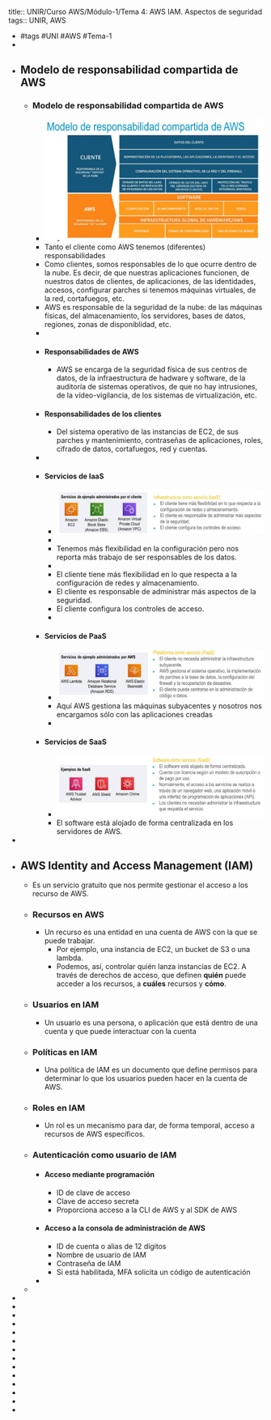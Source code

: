 title:: UNIR/Curso AWS/Módulo-1/Tema 4: AWS IAM. Aspectos de seguridad
tags:: UNIR, AWS

- #tags #UNI #AWS #Tema-1
-
- ## Modelo de responsabilidad compartida de AWS
	- ### Modelo de responsabilidad compartida de AWS
		- ![image.png](../assets/image_1665044543811_0.png)
		- Tanto el cliente como AWS tenemos (diferentes) responsabilidades
		- Como clientes, somos responsables de lo que ocurre dentro de la nube. Es decir, de que nuestras aplicaciones funcionen, de nuestros datos de clientes, de aplicaciones, de las identidades, accesos, configurar parches si tenemos máquinas virtuales, de la red, cortafuegos, etc.
		- AWS es responsable de la seguridad de la nube: de las máquinas físicas, del almacenamiento, los servidores, bases de datos, regiones, zonas de disponiblidad, etc.
		-
		- #### Responsabilidades de AWS
			- AWS se encarga de la seguridad física de sus centros de datos, de la infraestructura de hadware y software, de la auditoría de sistemas operativos, de que no hay intrusiones, de la vídeo-vigilancia, de los sistemas de virtualización, etc.
		- #### Responsabilidades de los clientes
			- Del sistema operativo de las instancias de EC2, de sus parches y mantenimiento, contraseñas de aplicaciones, roles, cifrado de datos, cortafuegos, red y cuentas.
		-
		- #### Servicios de IaaS
			- ![image.png](../assets/image_1665045419258_0.png)
			-
			- Tenemos más flexibilidad en la configuración pero nos reporta más trabajo de ser responsables de los datos.
			-
			- El cliente tiene más flexibilidad en lo que respecta a la configuración de redes y almacenamiento.
			- El cliente es responsable de administrar más aspectos de la seguridad.
			- El cliente configura los controles de acceso.
			-
		- #### Servicios de PaaS
			- ![image.png](../assets/image_1665045530002_0.png)
			- Aquí AWS gestiona las máquinas subyacentes y nosotros nos encargamos sólo con las aplicaciones creadas
			-
		- #### Servicios de SaaS
			- ![image.png](../assets/image_1665045636089_0.png)
			- El software está alojado de forma centralizada en los servidores de AWS.
-
- ## AWS Identity and Access Management (IAM)
	- Es un servicio gratuito que nos permite gestionar el acceso a los recurso de AWS.
	- ### Recursos en AWS
		- Un recurso es una entidad en una cuenta de AWS con la que se puede trabajar.
			- Por ejemplo, una instancia de EC2, un bucket de S3 o una lambda.
			- Podemos, así, controlar quién lanza instancias de EC2. A través de derechos de acceso, que definen **quién** puede acceder a los recursos, a **cuáles** recursos y **cómo**.
	- ### Usuarios en IAM
		- Un usuario es una persona, o aplicación que está dentro de una cuenta y que puede interactuar con la cuenta
	- ### Políticas en IAM
		- Una política de IAM es un documento que define permisos para determinar lo que los usuarios pueden hacer en la cuenta de AWS.
	- ### Roles en IAM
		- Un rol es un mecanismo para dar, de forma temporal, acceso a recursos de AWS específicos.
	- ### Autenticación como usuario de IAM
		- #### Acceso mediante programación
			- ID de clave de acceso
			- Clave de acceso secreta
			- Proporciona acceso a la CLI de AWS y al SDK de AWS
		- #### Acceso a la consola de administración de AWS
			- ID de cuenta o alias de 12 dígitos
			- Nombre de usuario de IAM
			- Contraseña de IAM
			- Si está habilitada, MFA solicita un código de autenticación
		-
	-
-
-
-
-
-
-
-
-
-
-
-
-
-
-